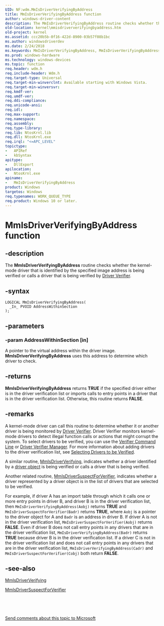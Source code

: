 ```yaml
---
UID: NF:wdm.MmIsDriverVerifyingByAddress
title: MmIsDriverVerifyingByAddress function
author: windows-driver-content
description: The MmIsDriverVerifyingByAddress routine checks whether the kernel-mode driver that is identified by the specified image address is being verified or calls a driver that is being verified by Driver Verifier.
old-location: kernel\mmisdriververifyingbyaddress.htm
old-project: kernel
ms.assetid: ccc20b5b-0f16-422d-8900-03b57f08b1bc
ms.author: windowsdriverdev
ms.date: 2/24/2018
ms.keywords: MmIsDriverVerifyingByAddress, MmIsDriverVerifyingByAddress routine [Kernel-Mode Driver Architecture], k106_37d22f13-de6a-4423-b148-9a7481570aaf.xml, kernel.mmisdriververifyingbyaddress, wdm/MmIsDriverVerifyingByAddress
ms.prod: windows-hardware
ms.technology: windows-devices
ms.topic: function
req.header: wdm.h
req.include-header: Wdm.h
req.target-type: Universal
req.target-min-winverclnt: Available starting with Windows Vista.
req.target-min-winversvr: 
req.kmdf-ver: 
req.umdf-ver: 
req.ddi-compliance: 
req.unicode-ansi: 
req.idl: 
req.max-support: 
req.namespace: 
req.assembly: 
req.type-library: 
req.lib: NtosKrnl.lib
req.dll: NtosKrnl.exe
req.irql: "<=APC_LEVEL"
topictype:
-	APIRef
-	kbSyntax
apitype:
-	DllExport
apilocation:
-	NtosKrnl.exe
apiname:
-	MmIsDriverVerifyingByAddress
product: Windows
targetos: Windows
req.typenames: WORK_QUEUE_TYPE
req.product: Windows 10 or later.
---
```


# MmIsDriverVerifyingByAddress function


## -description


The <b>MmIsDriverVerifyingByAddress</b> routine checks whether the kernel-mode  driver that is identified by the specified image address is being verified or calls a driver that is being verified by <a href="https://msdn.microsoft.com/library/windows/hardware/ff557262">Driver Verifier</a>.


## -syntax


````
LOGICAL MmIsDriverVerifyingByAddress(
  _In_ PVOID AddressWithinSection
);
````


## -parameters




### -param AddressWithinSection [in]

A pointer to the virtual address within the driver image. <b>MmIsDriverVerifyingByAddress</b> uses this address to determine which driver to check.


## -returns



<b>MmIsDriverVerifyingByAddress</b> returns <b>TRUE</b> if the specified driver either is in the driver verification list or imports calls to entry points in a driver that is in the driver verification list. Otherwise, this routine returns <b>FALSE</b>.




## -remarks



A kernel-mode driver can call this routine to determine whether it or another driver is being monitored by <a href="https://msdn.microsoft.com/library/windows/hardware/ff557262">Driver Verifier</a>. Driver Verifier monitors kernel-mode drivers to detect illegal function calls or actions that might corrupt the system. To select drivers to be verified, you can use the <a href="https://msdn.microsoft.com/7cdf5277-7187-4e90-b22a-6f828f06e2fb">Verifier Command Line</a> or <a href="https://msdn.microsoft.com/37a7d348-8b55-44f7-86d6-6b195704b9fd">Driver Verifier Manager</a>. For more information about adding drivers to the driver verification list, see <a href="https://msdn.microsoft.com/a752dea1-f49c-4e58-9e56-6b54701c760e">Selecting Drivers to be Verified</a>.

A similar routine, <a href="..\wdm\nf-wdm-mmisdriververifying.md">MmIsDriverVerifying</a>, indicates whether a driver identified by a <a href="https://msdn.microsoft.com/497ee2dc-671d-408e-b228-16dc24532375">driver object</a> is being verified or calls a driver that is being verified.

Another related routine, <a href="..\wdm\nf-wdm-mmisdriversuspectforverifier.md">MmIsDriverSuspectForVerifier</a>, indicates whether a driver represented by a driver object is in the list of drivers that are selected to be verified.

For example, if driver A has an import table through which it calls one or more entry points in driver B, and driver B is in the driver verification list, then <code>MmIsDriverVerifyingByAddress(Aobj)</code> returns <b>TRUE</b> and <code>MmIsDriverSuspectForVerifier(Badr)</code> returns <b>TRUE</b>, where <code>Aobj</code> is a pointer to the driver object for A and <code>Badr</code> is an address in driver B. If driver A is not in the driver verification list, <code>MmIsDriverSuspectForVerifier(Aobj)</code> returns <b>FALSE</b>. Even if driver B does not call entry points in any drivers that are in the driver verification list, <code>MmIsDriverVerifyingByAddress(Badr)</code> returns <b>TRUE</b> because driver B is in the driver verification list. If a driver C is not in the driver verification list and does not call entry points in any drivers that are in the driver verification list, <code>MmIsDriverVerifyingByAddress(Cadr)</code> and <code>MmIsDriverSuspectForVerifier(Cobj)</code> both return <b>FALSE</b>.




## -see-also

<a href="..\wdm\nf-wdm-mmisdriververifying.md">MmIsDriverVerifying</a>



<a href="..\wdm\nf-wdm-mmisdriversuspectforverifier.md">MmIsDriverSuspectForVerifier</a>



 

 

<a href="mailto:wsddocfb@microsoft.com?subject=Documentation%20feedback [kernel\kernel]:%20MmIsDriverVerifyingByAddress routine%20 RELEASE:%20(2/24/2018)&amp;body=%0A%0APRIVACY STATEMENT%0A%0AWe use your feedback to improve the documentation. We don't use your email address for any other purpose, and we'll remove your email address from our system after the issue that you're reporting is fixed. While we're working to fix this issue, we might send you an email message to ask for more info. Later, we might also send you an email message to let you know that we've addressed your feedback.%0A%0AFor more info about Microsoft's privacy policy, see http://privacy.microsoft.com/en-us/default.aspx." title="Send comments about this topic to Microsoft">Send comments about this topic to Microsoft</a>

